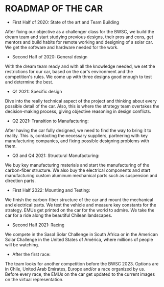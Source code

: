 # ROADMAP OF THE CAR
* First Half of 2020: State of the art and Team Building

After fixing our objective as a challenger class for the BWSC, we build the dream team and start studying previous designs, their pros and cons, get mentors and build habits for remote working and designing of a solar car. We get the software and hardware needed for the work.

* Second Half of 2020: General design

With the dream team ready and with all the knowledge needed, we set the restrictions for our car, based on the car's environment and the competition's rules. We come up with three designs good enough to test and determine the best.

* Q1 2021: Specific design

Dive into the really technical aspect of the project and thinking about every possible detail of the car. Also, this is where the strategy team overtakes the decision-making process, giving objective reasoning in design conflicts.

* Q2 2021: Transition to Manufacturing:

After having the car fully designed, we need to find the way to bring it to reality. This is, contacting the necessary suppliers, partnering with key manufacturing companies, and fixing possible designing problems with them.

* Q3 and Q4 2021: Structural Manufacturing:

We buy key manufacturing materials and start the manufacturing of the carbon-fiber structure. We also buy the electrical components and start manufacturing custom aluminum mechanical parts such as suspension and direction parts.

* First Half 2022: Mounting and Testing:

We finish the carbon-fiber structure of the car and mount the mechanical and electrical parts. We test the vehicle and measure key constants for the strategy. EMUs get printed on the car for the world to admire. We take the car for a ride along the beautiful Chilean landscapes.

* Second Half 2021: Racing

We compete in the Sasol Solar Challenge in South África or in the American Solar Challenge in the United States of América, where millions of people will be watching.

* After the first race:

The team looks for another competition before the BWSC 2023. Options are in Chile, United Arab Emirates, Europe and/or a race organized by us. Before every race, the EMUs on the car get updated to the current images on the virtual representation.
